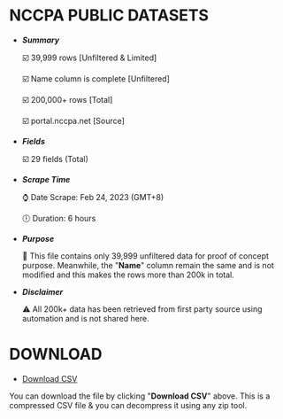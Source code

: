 # NCCPA PUBLIC DATASETS 
- ***Summary***

  :ballot_box_with_check: 39,999 rows [Unfiltered & Limited]

  :ballot_box_with_check: Name column is complete [Unfiltered]

  :ballot_box_with_check: 200,000+ rows [Total]
  
  :ballot_box_with_check: portal.nccpa.net [Source]

- ***Fields***

  :ballot_box_with_check: 29 fields (Total)

- ***Scrape Time***
  
  :watch: Date Scrape: Feb 24, 2023 (GMT+8)
  
  :clock6: Duration: 6 hours

- ***Purpose***

  :page_with_curl: This file contains only 39,999 unfiltered data for proof of concept purpose. Meanwhile, the "**Name**" column remain the same and is not modified and this makes the rows more than 200k in total.

- ***Disclaimer***
    
   :warning: All 200k+ data has been retrieved from first party source using automation and is not shared here.
# DOWNLOAD
- [Download CSV](https://github.com/armonbc/nccpa/raw/main/200k%2Bnccpa-submission.zip)

You can download the file by clicking "**Download CSV**" above. This is a compressed CSV file & you can decompress it using any zip tool.
